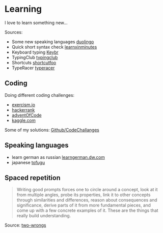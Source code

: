 # Learning

I love to learn something new...

Sources:
 - Some new speaking languages [duolingo](https://www.duolingo.com/profile/Dtri23)
 - Quick short syntax check [learnxinminutes](https://learnxinyminutes.com/)
 - Keyboard typing [Keybr](https://www.keybr.com/)
 - TypingClub [typingclub](https://www.typingclub.com)
 - Shortcuts [shortcutfoo](https://www.shortcutfoo.com/)
 - TypeRacer [typeracer](https://play.typeracer.com/)

## Coding

Doing different coding challenges:

 - [exercism.io](https://exercism.io/)
 - [hackerrank](https://hackerrank.com/)
 - [adventOfCode](https://adventofcode.com/)
 - [kaggle.com](https://www.kaggle.com/)

Some of my solutions: [Github/CodeChallanges](https://github.com/dvogt23/CodeChallenges)

## Speaking languages

 - learn german as russian [learngerman.dw.com](https://learngerman.dw.com/ru/overview#)
 - japanese [tofugu](https://www.tofugu.com/learn-japanese/)

## Spaced repetition



> Writing good prompts forces one to circle around a concept, look at it from multiple angles, probe its properties, link it to other concepts through similarities and differences, reason about consequences and significance, derive parts of it from more fundamental pieces, and come up with a few concrete examples of it. These are the things that really build understanding.

Source: [two-wrongs](https://two-wrongs.com/starting-spaced-repetition.html)